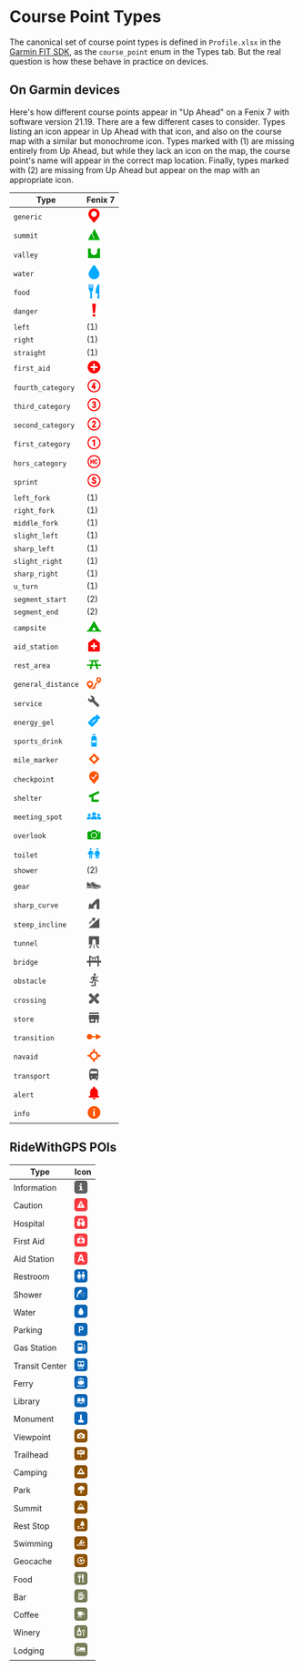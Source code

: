 # Course Point Types

The canonical set of course point types is defined in `Profile.xlsx` in the
[Garmin FIT SDK](https://developer.garmin.com/fit/download/), as the
`course_point` enum in the Types tab.  But the real question is how these
behave in practice on devices.

## On Garmin devices

Here's how different course points appear in "Up Ahead" on a Fenix 7 with
software version 21.19.  There are a few different cases to consider.  Types
listing an icon appear in Up Ahead with that icon, and also on the course map
with a similar but monochrome icon.  Types marked with (1) are missing
entirely from Up Ahead, but while they lack an icon on the map, the course
point's name will appear in the correct map location.  Finally, types marked
with (2) are missing from Up Ahead but appear on the map with an appropriate
icon.

| Type               | Fenix 7                               |
|--------------------|---------------------------------------|
| `generic`          | ![Generic](img/sample00a.png)         |
| `summit`           | ![Summit](img/sample00b.png)          |
| `valley`           | ![Valley](img/sample00c.png)          |
| `water`            | ![Water](img/sample00d.png)           |
| `food`             | ![Food](img/sample01a.png)            |
| `danger`           | ![Danger](img/sample01b.png)          |
| `left`             | (1)                                   |
| `right`            | (1)                                   |
| `straight`         | (1)                                   |
| `first_aid`        | ![FirstAid](img/sample02a.png)        |
| `fourth_category`  | ![FourthCategory](img/sample02b.png)  |
| `third_category`   | ![ThirdCategory](img/sample02c.png)   |
| `second_category`  | ![SecondCategory](img/sample03a.png)  |
| `first_category`   | ![FirstCategory](img/sample03b.png)   |
| `hors_category`    | ![HorsCategory](img/sample03c.png)    |
| `sprint`           | ![Sprint](img/sample03d.png)          |
| `left_fork`        | (1)                                   |
| `right_fork`       | (1)                                   |
| `middle_fork`      | (1)                                   |
| `slight_left`      | (1)                                   |
| `sharp_left`       | (1)                                   |
| `slight_right`     | (1)                                   |
| `sharp_right`      | (1)                                   |
| `u_turn`           | (1)                                   |
| `segment_start`    | (2)                                   |
| `segment_end`      | (2)                                   |
| `campsite`         | ![Campsite](img/sample06a.png)        |
| `aid_station`      | ![AidStation](img/sample06b.png)      |
| `rest_area`        | ![RestArea](img/sample07a.png)        |
| `general_distance` | ![GeneralDistance](img/sample07b.png) |
| `service`          | ![Service](img/sample07c.png)         |
| `energy_gel`       | ![EnergyGel](img/sample07d.png)       |
| `sports_drink`     | ![SportsDrink](img/sample08a.png)     |
| `mile_marker`      | ![MileMarker](img/sample08b.png)      |
| `checkpoint`       | ![Checkpoint](img/sample08c.png)      |
| `shelter`          | ![Shelter](img/sample08d.png)         |
| `meeting_spot`     | ![MeetingSpot](img/sample09a.png)     |
| `overlook`         | ![Overlook](img/sample09b.png)        |
| `toilet`           | ![Toilet](img/sample09c.png)          |
| `shower`           | (2)                                   |
| `gear`             | ![Gear](img/sample10a.png)            |
| `sharp_curve`      | ![SharpCurve](img/sample10b.png)      |
| `steep_incline`    | ![SteepIncline](img/sample10c.png)    |
| `tunnel`           | ![Tunnel](img/sample10d.png)          |
| `bridge`           | ![Bridge](img/sample11a.png)          |
| `obstacle`         | ![Obstacle](img/sample11b.png)        |
| `crossing`         | ![Crossing](img/sample11c.png)        |
| `store`            | ![Store](img/sample11d.png)           |
| `transition`       | ![Transition](img/sample12a.png)      |
| `navaid`           | ![Navaid](img/sample12b.png)          |
| `transport`        | ![Transport](img/sample12c.png)       |
| `alert`            | ![Alert](img/sample12d.png)           |
| `info`             | ![Info](img/sample13a.png)            |

## RideWithGPS POIs

| Type           | Icon                                            |
|----------------|-------------------------------------------------|
| Information    | ![Information](img/rwgps-information.png)       |
| Caution        | ![Caution](img/rwgps-caution.png)               |
| Hospital       | ![Hospital](img/rwgps-hospital.png)             |
| First Aid      | ![First Aid](img/rwgps-first-aid.png)           |
| Aid Station    | ![Aid Station](img/rwgps-aid-station.png)       |
| Restroom       | ![Restroom](img/rwgps-restroom.png)             |
| Shower         | ![Shower](img/rwgps-shower.png)                 |
| Water          | ![Water](img/rwgps-water.png)                   |
| Parking        | ![Parking](img/rwgps-parking.png)               |
| Gas Station    | ![Gas Station](img/rwgps-gas-station.png)       |
| Transit Center | ![Transit Center](img/rwgps-transit-center.png) |
| Ferry          | ![Ferry](img/rwgps-ferry.png)                   |
| Library        | ![Library](img/rwgps-library.png)               |
| Monument       | ![Monument](img/rwgps-monument.png)             |
| Viewpoint      | ![Viewpoint](img/rwgps-viewpoint.png)           |
| Trailhead      | ![Trailhead](img/rwgps-trailhead.png)           |
| Camping        | ![Camping](img/rwgps-camping.png)               |
| Park           | ![Park](img/rwgps-park.png)                     |
| Summit         | ![Summit](img/rwgps-summit.png)                 |
| Rest Stop      | ![Rest Stop](img/rwgps-rest-stop.png)           |
| Swimming       | ![Swimming](img/rwgps-swimming.png)             |
| Geocache       | ![Geocache](img/rwgps-geocache.png)             |
| Food           | ![Food](img/rwgps-food.png)                     |
| Bar            | ![Bar](img/rwgps-bar.png)                       |
| Coffee         | ![Coffee](img/rwgps-coffee.png)                 |
| Winery         | ![Winery](img/rwgps-winery.png)                 |
| Lodging        | ![Lodging](img/rwgps-lodging.png)               |
